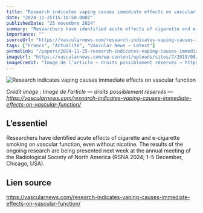 ```yaml
---
title: "Research indicates vaping causes immediate effects on vascular function"
date: "2024-11-25T15:10:50.000Z"
publishedDate: "25 novembre 2024"
summary: "Researchers have identified acute effects of cigarette and e-cigarette smoking on vascular function, even without nicotine. The results of the ongoing research are being presented next week at the annual meeting of the Radiological Society of North America (RSNA 2024; 1–5 December, Chicago, USA)."
importance: ""
sourceUrl: "https://vascularnews.com/research-indicates-vaping-causes-immediate-effects-on-vascular-function/"
tags: ["France", "Actualité", "Vascular News — Latest"]
permalink: "/papers/2024-11-25-research-indicates-vaping-causes-immediate-effects-on-vascular-function"
imageUrl: "https://vascularnews.com/wp-content/uploads/sites/7/2019/08/Vaping-Vascular-Function.jpg"
imageCredit: "Image de l’article — droits possiblement réservés — https://vascularnews.com/research-indicates-vaping-causes-immediate-effects-on-vascular-function/"
---
```


![Research indicates vaping causes immediate effects on vascular function](https://vascularnews.com/wp-content/uploads/sites/7/2019/08/Vaping-Vascular-Function.jpg)

*Crédit image : Image de l’article — droits possiblement réservés — https://vascularnews.com/research-indicates-vaping-causes-immediate-effects-on-vascular-function/*

## L’essentiel

Researchers have identified acute effects of cigarette and e-cigarette smoking on vascular function, even without nicotine. The results of the ongoing research are being presented next week at the annual meeting of the Radiological Society of North America (RSNA 2024; 1–5 December, Chicago, USA).

## Lien source

https://vascularnews.com/research-indicates-vaping-causes-immediate-effects-on-vascular-function/
